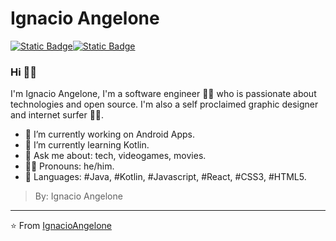 # Ignacio Angelone


[![Static Badge](https://img.shields.io/badge/-a?style=for-the-badge&logo=linkedin&logoColor=white&label=%40IGNACIO%20ANGELONE&labelColor=%230e76a8&color=%230e76a8&link=https%3A%2F%2Ftwitter.com%2FCugucyfdhddtx)](https://linkedin.com/in/IgnacioAngelone)[![Static Badge](https://img.shields.io/badge/-a?style=for-the-badge&logo=x&logoColor=white&label=%40LHARZE%20&labelColor=black&color=black&link=https%3A%2F%2Ftwitter.com%2FCugucyfdhddtx)](https://twitter.com/Cugucyfdhddtx)






### Hi 👋🚀

I'm Ignacio Angelone, I'm a software engineer 👨‍💻 who is passionate about technologies and open source. I'm also a self proclaimed graphic designer and internet surfer 🏄‍♂️. 

- 🔭 I’m currently working on Android Apps.
- 🌱 I’m currently learning Kotlin.
- 💬 Ask me about: tech, videogames, movies.
- 🧒🏽 Pronouns: he/him.
- 🚀 Languages: #Java, #Kotlin, #Javascript, #React, #CSS3, #HTML5.

> By: Ignacio Angelone

---
⭐️ From [IgnacioAngelone](https://github.com/IgnacioAngelone)
